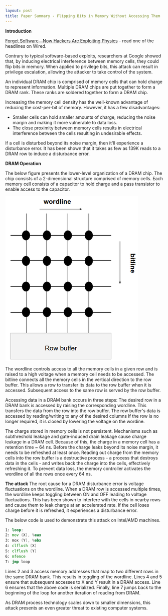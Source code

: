 ```yaml
---
layout: post
title: Paper Summary - Flipping Bits in Memory Without Accessing Them
---
```


**Introduction**

[Forget Software—Now Hackers Are Exploiting Physics](https://www.wired.com/2016/08/new-form-hacking-breaks-ideas-computers-work/) - read one of the headlines on Wired.

Contrary to typical software-based exploits, researchers at Google showed that, by inducing electrical interference between memory cells, they could flip bits in memory. When applied to privilege bits, this attack can result in privilege escalation, allowing the attacker to take control of the system.

An individual DRAM chip is comprised of memory cells that can hold charge to represent information. Multiple DRAM chips are put together to form a DRAM rank. These ranks are soldered together to form a DRAM chip. 

Increasing the memory cell density has the well-known advantage of reducing the cost-per-bit of memory. However, it has a few disadvantages:
- Smaller cells can hold smaller amounts of charge, reducing the noise margin and making it more vulnerable to data loss.
- The close proximity between memory cells results in electrical interference between the cells resulting in undesirable effects.

If a cell is disturbed beyond its noise margin, then it'll experience a disturbance error. It has been shown that it takes as few as 139K reads to a DRAM row to induce a disturbance error.

**DRAM Operation**

The below figure presents the lower-level organization of a DRAM chip. The chip consists of a 2-dimensional structure comprised of memory cells. Each memory cell consists of a capacitor to hold charge and a pass transistor to enable access to the capacitor.

![DRAM structure](/assets/images/dram.png)

The wordline controls access to all the memory cells in a given row and is raised to a high voltage when a memory cell needs to be accessed. The bitline connects all the memory cells in the vertical direction to the row buffer. This allows a row to transfer its data to the row buffer when it is accessed. Subsequent access to the same row is served by the row buffer.

Accessing data in a DRAM bank occurs in three steps:
The desired row in a DRAM bank is accessed by raising the corresponding wordline. This transfers the data from the row into the row buffer. The row buffer's data is accessed by reading/writing to any of the desired columns
If the row is no longer required, it is closed by lowering the voltage on the wordine.

The charge stored in memory cells is not persistent. Mechanisms such as subthreshold leakage and gate-induced drain leakage cause charge leakage in a DRAM cell. Because of this, the charge in a memory cell has a retention time ~ 64 ns. Before the charge leaks beyond its noise margin, it needs to be refreshed at least once. Reading out charge from the memory cells into the row buffer is a destructive process - a process that destroys data in the cells - and writes back the charge into the cells, effectively refreshing it. To prevent data loss, the memory controller activates the wordline of all the rows once every 64 ns.

**The attack**
The root cause for a DRAM disturbance error is voltage fluctuations on the wordline. When a DRAM row is accessed multiple times, the wordline keeps toggling between ON and OFF leading to voltage fluctuations. This has been shown to interfere with the cells in nearby rows and cause them to leak charge at an accelerated rate. If the cell loses charge before it is refreshed, it experiences a disturbance error.

The below code is used to demonstrate this attack on 
Intel/AMD machines.
```asm
1: loop:
2: mov (X), %eax
3: mox (Y), %ebx
4: clflush (X)
5: clflush (Y)
6: mfence
7: jmp loop
```

Lines 2 and 3 access memory addresses that map to two different rows in the same DRAM bank. This results in toggling of the wordline. Lines 4 and 5 ensure that subsequent accesses to X and Y result in a DRAM access. Line 6 ensures that the above code is serialized. Finally, line 7 jumps back to the beginning of the loop for another iteration of reading from DRAM.

As DRAM process technology scales down to smaller dimensions, this attack presents an even greater threat to existing computer systems.